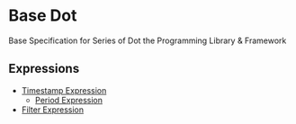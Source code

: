 # Base Dot

Base Specification for Series of Dot the Programming Library & Framework

## Expressions

* [Timestamp Expression](TIMESTAMP_EXPRESSION.md)
  * [Period Expression](PERIOD_EXPRESSION.md)
* [Filter Expression](FILTER_EXPRESSION.md)
